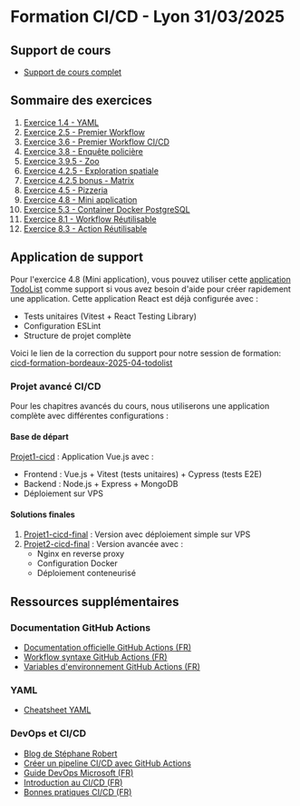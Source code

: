 # Formation CI/CD - Lyon 31/03/2025

## Support de cours

- [Support de cours complet](https://docs.google.com/presentation/d/1ovxs_jptS9gzd22K882PcSbmva6_p8T2/edit#slide=id.g34650bd1af6_0_3)

## Sommaire des exercices

1. [Exercice 1.4 - YAML](documents/exercices/1.4%20Yaml/1.4-exercice-yaml.md)
2. [Exercice 2.5 - Premier Workflow](documents/exercices/2.5%20Premiere%20workflow/2.5-exercice-premier-workflow.md)
3. [Exercice 3.6 - Premier Workflow CI/CD](documents/exercices/3.6%20Premiere%20workflow%20CICD/3.6-exercice-1er-workflow-ci.md)
4. [Exercice 3.8 - Enquête policière](documents/exercices/3.8%20Enquête%20policière/3.8-exercice-enquete.md)
5. [Exercice 3.9.5 - Zoo](documents/exercices/3.9.5_zoo/3.9.5_zoo.md)
6. [Exercice 4.2.5 - Exploration spatiale](documents/exercices/4.2.5_exploration_spatiale/4.2.5_exploration_spatiale.md)
7. [Exercice 4.2.5 bonus - Matrix](documents/exercices/4.2.5.bonus_matrix/4.2.5.bonus_matrix.md)
8. [Exercice 4.5 - Pizzeria](documents/exercices/4.5%20Pizzeria/4.5-pizzeria.md)
9. [Exercice 4.8 - Mini application](documents/exercices/4.8%20Mini%20application/4.8-exercice-synthese.md)
10. [Exercice 5.3 - Container Docker PostgreSQL](documents/exercices/5.3%20Container%20Docker%20PostgreSql/5.3-exercice-container-PostgreSQL.md)
11. [Exercice 8.1 - Workflow Réutilisable](documents/exercices/8.1_Workflow_reutilisable/8.1-workflow-reutilisablr.md)
12. [Exercice 8.3 - Action Réutilisable](documents/exercices/8.3_action_reutilisation/8.3_action_reutilisable.md)

## Application de support

Pour l'exercice 4.8 (Mini application), vous pouvez utiliser cette [application TodoList](https://github.com/HenriTeinturier/todolist-github-action-starter/tree/main) comme support si vous avez besoin d'aide pour créer rapidement une application. Cette application React est déjà configurée avec :

- Tests unitaires (Vitest + React Testing Library)
- Configuration ESLint
- Structure de projet complète

Voici le lien de la correction du support pour notre session de formation:
[cicd-formation-bordeaux-2025-04-todolist](https://github.com/HenriTeinturier/cicd-formation-bordeaux-2025-04-todolist)

### Projet avancé CI/CD

Pour les chapitres avancés du cours, nous utiliserons une application complète avec différentes configurations :

#### Base de départ

[Projet1-cicd](https://github.com/HenriTeinturier/Projet1-cicd) : Application Vue.js avec :

- Frontend : Vue.js + Vitest (tests unitaires) + Cypress (tests E2E)
- Backend : Node.js + Express + MongoDB
- Déploiement sur VPS

#### Solutions finales

1. [Projet1-cicd-final](https://github.com/HenriTeinturier/cicd-formation-bordeaux-2025-04-projet-final-1) : Version avec déploiement simple sur VPS
2. [Projet2-cicd-final](https://github.com/HenriTeinturier/projet2-cicd-final) : Version avancée avec :
   - Nginx en reverse proxy
   - Configuration Docker
   - Déploiement conteneurisé

## Ressources supplémentaires

### Documentation GitHub Actions

- [Documentation officielle GitHub Actions (FR)](https://docs.github.com/fr/actions)
- [Workflow syntaxe GitHub Actions (FR)](https://docs.github.com/fr/actions/using-workflows/workflow-syntax-for-github-actions)
- [Variables d'environnement GitHub Actions (FR)](https://docs.github.com/fr/actions/using-workflows/environment-variables)

### YAML

- [Cheatsheet YAML](https://quickref.me/yaml.html)

### DevOps et CI/CD

- [Blog de Stéphane Robert](https://blog.stephane-robert.info/)
- [Créer un pipeline CI/CD avec GitHub Actions](https://digital.ai/fr/catalyst-blog/github-cicd/)
- [Guide DevOps Microsoft (FR)](https://learn.microsoft.com/fr-fr/devops/)
- [Introduction au CI/CD (FR)](https://www.redhat.com/fr/topics/devops/what-is-ci-cd)
- [Bonnes pratiques CI/CD (FR)](https://www.ovhcloud.com/fr/blog/bonnes-pratiques-ci-cd/)
